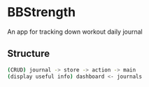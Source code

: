 # BBStrength

An app for tracking down workout daily journal

## Structure

```bash
(CRUD) journal -> store -> action -> main
(display useful info) dashboard <- journals
```

